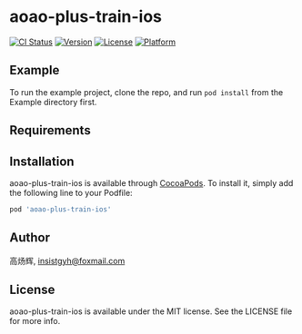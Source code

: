 # aoao-plus-train-ios

[![CI Status](https://img.shields.io/travis/高炀辉/aoao-plus-train-ios.svg?style=flat)](https://travis-ci.org/高炀辉/aoao-plus-train-ios)
[![Version](https://img.shields.io/cocoapods/v/aoao-plus-train-ios.svg?style=flat)](https://cocoapods.org/pods/aoao-plus-train-ios)
[![License](https://img.shields.io/cocoapods/l/aoao-plus-train-ios.svg?style=flat)](https://cocoapods.org/pods/aoao-plus-train-ios)
[![Platform](https://img.shields.io/cocoapods/p/aoao-plus-train-ios.svg?style=flat)](https://cocoapods.org/pods/aoao-plus-train-ios)

## Example

To run the example project, clone the repo, and run `pod install` from the Example directory first.

## Requirements

## Installation

aoao-plus-train-ios is available through [CocoaPods](https://cocoapods.org). To install
it, simply add the following line to your Podfile:

```ruby
pod 'aoao-plus-train-ios'
```

## Author

高炀辉, insistgyh@foxmail.com

## License

aoao-plus-train-ios is available under the MIT license. See the LICENSE file for more info.
